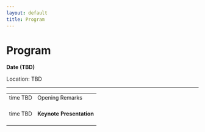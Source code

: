 ```yaml
---
layout: default
title: Program
---
```


# Program

**Date (TBD)**

Location: TBD

---

<table class="program">
  <tr>
    <td> time TBD </td>
    <td>
      Opening Remarks<br/>
    </td>
  </tr>
  <tr>
    <td> time TBD </td>
    <td>
      <h4>Keynote Presentation
      </h4>
    </td>
  </tr>
</table>

**<Title TBD>**

_Professor Vanessa Robins, Australian National University_

Abstract TBD

#### Speaker

<img style="padding: 0; margin: 0 0 1em 1em; float: right; width: 20%" src="assets/Vanessa.jpg" />
Vanessa Robins (Ph.D., University of Colorado, Boulder, Applied Mathematics, 2000) is an Australian applied mathematician whose research interests include computational topology, image processing, and the structure of granular materials. She is a fellow in the departments of applied mathematics and theoretical physics at Australian National University, where she was ARC Future Fellow from 2014 to 2019. In November 2020, She was interviewed by Prof Liz Bradley as part of the inaugural interview series for the AATRN (Applied Algebraic Topology Research Network).  
<br>
